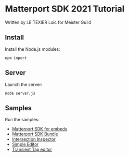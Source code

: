 # Matterport SDK 2021 Tutorial
Written by LE TEXIER Loic for Meister Guild

## Install
Install the Node.js modules:

```
npm import
```
## Server
Launch the server:

```
node server.js
```
## Samples
Run the samples:

- [Matterport SDK for embeds](https://localhost:8000)
- [Matterport SDK Bundle](https://localhost:8000/bundle)
- [Intersection Inspector](https://localhost:8000/inspector)
- [Simple Editor](https://localhost:8000/editor)
- [Transient Tag editor](https://localhost:8000/editor-full)
